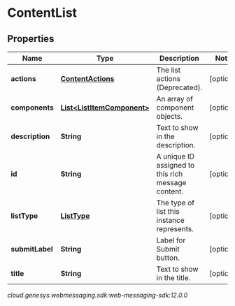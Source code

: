 # ContentList


## Properties

| Name | Type | Description | Notes |
| ------------ | ------------- | ------------- | ------------- |
| **actions** | [**ContentActions**](ContentActions) | The list actions (Deprecated). |  [optional] |
| **components** | [**List&lt;ListItemComponent&gt;**](ListItemComponent) | An array of component objects. |  [optional] |
| **description** | **String** | Text to show in the description. |  [optional] |
| **id** | **String** | A unique ID assigned to this rich message content. |  [optional] |
| **listType** | [**ListType**](ListType) | The type of list this instance represents. |  [optional] |
| **submitLabel** | **String** | Label for Submit button. |  [optional] |
| **title** | **String** | Text to show in the title. |  [optional] |




_cloud.genesys.webmessaging.sdk:web-messaging-sdk:12.0.0_
